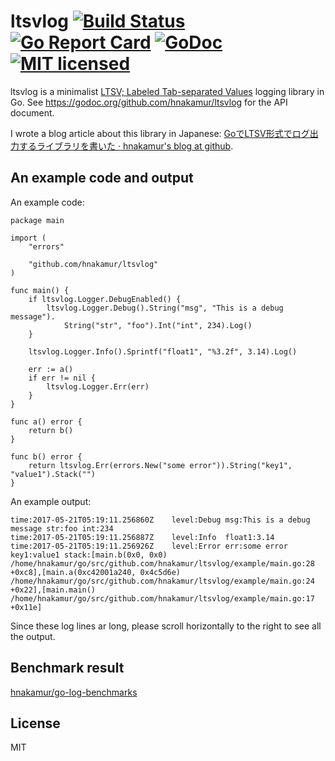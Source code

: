 ltsvlog [![Build Status](https://travis-ci.org/hnakamur/ltsvlog.png)](https://travis-ci.org/hnakamur/ltsvlog) [![Go Report Card](https://goreportcard.com/badge/github.com/hnakamur/ltsvlog)](https://goreportcard.com/report/github.com/hnakamur/ltsvlog) [![GoDoc](https://godoc.org/github.com/hnakamur/ltsvlog?status.svg)](https://godoc.org/github.com/hnakamur/ltsvlog) [![MIT licensed](https://img.shields.io/badge/license-MIT-blue.svg)](https://raw.githubusercontent.com/hyperium/hyper/master/LICENSE)
=======

ltsvlog is a minimalist [LTSV; Labeled Tab-separated Values](http://ltsv.org/) logging library in Go.
See https://godoc.org/github.com/hnakamur/ltsvlog for the API document.

I wrote a blog article about this library in Japanese: [GoでLTSV形式でログ出力するライブラリを書いた · hnakamur's blog at github](http://hnakamur.github.io/blog/2016/06/13/wrote_go_ltsvlog_library/).

## An example code and output

An example code:

```
package main

import (
	"errors"

	"github.com/hnakamur/ltsvlog"
)

func main() {
	if ltsvlog.Logger.DebugEnabled() {
		ltsvlog.Logger.Debug().String("msg", "This is a debug message").
			String("str", "foo").Int("int", 234).Log()
	}

	ltsvlog.Logger.Info().Sprintf("float1", "%3.2f", 3.14).Log()

	err := a()
	if err != nil {
		ltsvlog.Logger.Err(err)
	}
}

func a() error {
	return b()
}

func b() error {
	return ltsvlog.Err(errors.New("some error")).String("key1", "value1").Stack("")
}
```

An example output:

```
time:2017-05-21T05:19:11.256860Z	level:Debug	msg:This is a debug message	str:foo	int:234
time:2017-05-21T05:19:11.256887Z	level:Info	float1:3.14
time:2017-05-21T05:19:11.256926Z	level:Error	err:some error	key1:value1	stack:[main.b(0x0, 0x0) /home/hnakamur/go/src/github.com/hnakamur/ltsvlog/example/main.go:28 +0xc8],[main.a(0xc42001a240, 0x4c5d6e) /home/hnakamur/go/src/github.com/hnakamur/ltsvlog/example/main.go:24 +0x22],[main.main() /home/hnakamur/go/src/github.com/hnakamur/ltsvlog/example/main.go:17 +0x11e]
```

Since these log lines ar long, please scroll horizontally to the right to see all the output.

## Benchmark result
[hnakamur/go-log-benchmarks](https://github.com/hnakamur/go-log-benchmarks)

## License
MIT
